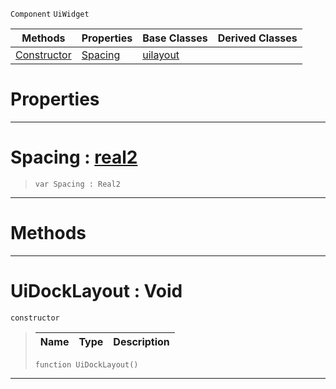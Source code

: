  `Component` `UiWidget`



|Methods|Properties|Base Classes|Derived Classes|
|---|---|---|---|
|[ Constructor](https://github.com/zeroengineteam/ZeroDocs/blob/master/code_reference/class_reference/uidocklayout.markdown#uidocklayout-void)|[ Spacing](https://github.com/zeroengineteam/ZeroDocs/blob/master/code_reference/class_reference/uidocklayout.markdown#spacing-zero-engine-docu)|[uilayout](https://github.com/zeroengineteam/ZeroDocs/blob/master/code_reference/class_reference/uilayout.markdown)| |


 #  Properties


---  
 #  Spacing : [real2](https://github.com/zeroengineteam/ZeroDocs/blob/master/code_reference/zilch_base_types/real2.markdown)

> 
> ``` lang=cpp, name=Zilch
> var Spacing : Real2


---  
 #  Methods


---  
 #  UiDockLayout : Void

 `constructor`

> 
> |Name|Type|Description|
> |---|---|---|
> ``` lang=cpp, name=Zilch
> function UiDockLayout()
> ``` 


---  
 

 